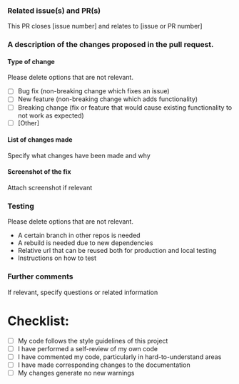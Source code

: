 ### Related issue(s) and PR(s)
This PR closes [issue number] and relates to [issue or PR number]

### A description of the changes proposed in the pull request.
#### Type of change
Please delete options that are not relevant.
- [ ] Bug fix (non-breaking change which fixes an issue)
- [ ] New feature (non-breaking change which adds functionality)
- [ ] Breaking change (fix or feature that would cause existing functionality to not work as expected)
- [ ] [Other]
 
#### List of changes made
Specify what changes have been made and why

#### Screenshot of the fix
Attach screenshot if relevant

### Testing
Please delete options that are not relevant.
- A certain branch in other repos is needed
- A rebuild is needed due to new dependencies
- Relative url that can be reused both for production and local testing
- Instructions on how to test


### Further comments
If relevant, specify questions or related information

# Checklist:
- [ ] My code follows the style guidelines of this project
- [ ] I have performed a self-review of my own code
- [ ] I have commented my code, particularly in hard-to-understand areas
- [ ] I have made corresponding changes to the documentation
- [ ] My changes generate no new warnings